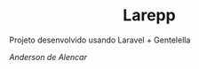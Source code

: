 <h1 align="center">
    Larepp
</h1>
 
Projeto desenvolvido usando Laravel + Gentelella


*Anderson de Alencar*